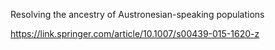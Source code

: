 
Resolving the ancestry of Austronesian-speaking populations

https://link.springer.com/article/10.1007/s00439-015-1620-z
